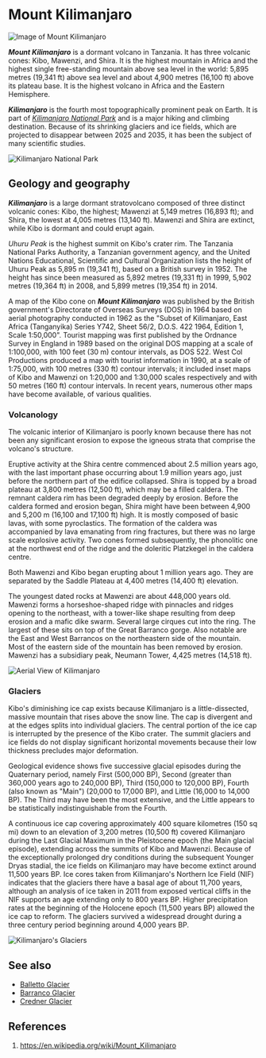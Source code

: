 # Mount Kilimanjaro

![Image of Mount Kilimanjaro](https://upload.wikimedia.org/wikipedia/commons/thumb/6/6b/Mt._Kilimanjaro_12.2006.JPG/272px-Mt._Kilimanjaro_12.2006.JPG)

***Mount Kilimanjaro*** is a dormant volcano in Tanzania. It has three volcanic cones: Kibo, Mawenzi, and Shira. It is the highest mountain in Africa and the highest single free-standing mountain above sea level in the world: 5,895 metres (19,341 ft) above sea level and about 4,900 metres (16,100 ft) above its plateau base. It is the highest volcano in Africa and the Eastern Hemisphere.

***Kilimanjaro*** is the fourth most topographically prominent peak on Earth. It is part of [*Kilimanjaro National Park*](https://en.wikipedia.org/wiki/Kilimanjaro_National_Park) and is a major hiking and climbing destination. Because of its shrinking glaciers and ice fields, which are projected to disappear between 2025 and 2035, it has been the subject of many scientific studies.

![Kilimanjaro National Park](https://upload.wikimedia.org/wikipedia/commons/thumb/b/b6/Entrance_to_Kilimanjaro_National_Park.JPG/284px-Entrance_to_Kilimanjaro_National_Park.JPG)



## Geology and geography
***Kilimanjaro*** is a large dormant stratovolcano composed of three distinct volcanic cones: Kibo, the highest; Mawenzi at 5,149 metres (16,893 ft); and Shira, the lowest at 4,005 metres (13,140 ft). Mawenzi and Shira are extinct, while Kibo is dormant and could erupt again.

*Uhuru Peak* is the highest summit on Kibo's crater rim. The Tanzania National Parks Authority, a Tanzanian government agency, and the United Nations Educational, Scientific and Cultural Organization lists the height of Uhuru Peak as 5,895 m (19,341 ft), based on a British survey in 1952. The height has since been measured as 5,892 metres (19,331 ft) in 1999, 5,902 metres (19,364 ft) in 2008, and 5,899 metres (19,354 ft) in 2014.

A map of the Kibo cone on ***Mount Kilimanjaro*** was published by the British government's Directorate of Overseas Surveys (DOS) in 1964 based on aerial photography conducted in 1962 as the "Subset of Kilimanjaro, East Africa (Tanganyika) Series Y742, Sheet 56/2, D.O.S. 422 1964, Edition 1, Scale 1:50,000". Tourist mapping was first published by the Ordnance Survey in England in 1989 based on the original DOS mapping at a scale of 1:100,000, with 100 feet (30 m) contour intervals, as DOS 522. West Col Productions produced a map with tourist information in 1990, at a scale of 1:75,000, with 100 metres (330 ft) contour intervals; it included inset maps of Kibo and Mawenzi on 1:20,000 and 1:30,000 scales respectively and with 50 metres (160 ft) contour intervals. In recent years, numerous other maps have become available, of various qualities.

### Volcanology
The volcanic interior of Kilimanjaro is poorly known because there has not been any significant erosion to expose the igneous strata that comprise the volcano's structure.

Eruptive activity at the Shira centre commenced about 2.5 million years ago, with the last important phase occurring about 1.9 million years ago, just before the northern part of the edifice collapsed. Shira is topped by a broad plateau at 3,800 metres (12,500 ft), which may be a filled caldera. The remnant caldera rim has been degraded deeply by erosion. Before the caldera formed and erosion began, Shira might have been between 4,900 and 5,200 m (16,100 and 17,100 ft) high. It is mostly composed of basic lavas, with some pyroclastics. The formation of the caldera was accompanied by lava emanating from ring fractures, but there was no large scale explosive activity. Two cones formed subsequently, the phonolitic one at the northwest end of the ridge and the doleritic Platzkegel in the caldera centre.

Both Mawenzi and Kibo began erupting about 1 million years ago. They are separated by the Saddle Plateau at 4,400 metres (14,400 ft) elevation.

The youngest dated rocks at Mawenzi are about 448,000 years old. Mawenzi forms a horseshoe-shaped ridge with pinnacles and ridges opening to the northeast, with a tower-like shape resulting from deep erosion and a mafic dike swarm. Several large cirques cut into the ring. The largest of these sits on top of the Great Barranco gorge. Also notable are the East and West Barrancos on the northeastern side of the mountain. Most of the eastern side of the mountain has been removed by erosion. Mawenzi has a subsidiary peak, Neumann Tower, 4,425 metres (14,518 ft).

![Aerial View of Kilimanjaro](https://upload.wikimedia.org/wikipedia/commons/thumb/6/60/Mount_Kilimanjaro_Dec_2009_edit1.jpg/220px-Mount_Kilimanjaro_Dec_2009_edit1.jpg)

### Glaciers
Kibo's diminishing ice cap exists because Kilimanjaro is a little-dissected, massive mountain that rises above the snow line. The cap is divergent and at the edges splits into individual glaciers. The central portion of the ice cap is interrupted by the presence of the Kibo crater.  The summit glaciers and ice fields do not display significant horizontal movements because their low thickness precludes major deformation.

Geological evidence shows five successive glacial episodes during the Quaternary period, namely First (500,000 BP), Second (greater than 360,000 years ago to 240,000 BP), Third (150,000 to 120,000 BP), Fourth (also known as "Main") (20,000 to 17,000 BP), and Little (16,000 to 14,000 BP). The Third may have been the most extensive, and the Little appears to be statistically indistinguishable from the Fourth.

A continuous ice cap covering approximately 400 square kilometres (150 sq mi) down to an elevation of 3,200 metres (10,500 ft) covered Kilimanjaro during the Last Glacial Maximum in the Pleistocene epoch (the Main glacial episode), extending across the summits of Kibo and Mawenzi. Because of the exceptionally prolonged dry conditions during the subsequent Younger Dryas stadial, the ice fields on Kilimanjaro may have become extinct around 11,500 years BP. Ice cores taken from Kilimanjaro's Northern Ice Field (NIF) indicates that the glaciers there have a basal age of about 11,700 years, although an analysis of ice taken in 2011 from exposed vertical cliffs in the NIF supports an age extending only to 800 years BP. Higher precipitation rates at the beginning of the Holocene epoch (11,500 years BP) allowed the ice cap to reform. The glaciers survived a widespread drought during a three century period beginning around 4,000 years BP.

![Kilimanjaro's Glaciers](https://upload.wikimedia.org/wikipedia/commons/thumb/8/87/Kilimanjaro_dymamics2.jpg/220px-Kilimanjaro_dymamics2.jpg)

## See also
- [Balletto Glacier](https://en.wikipedia.org/wiki/Balletto_Glacier)
- [Barranco Glacier](https://en.wikipedia.org/wiki/Barranco_Glacier)
- [Credner Glacier](https://en.wikipedia.org/wiki/Credner_Glacier)

## References
1. https://en.wikipedia.org/wiki/Mount_Kilimanjaro